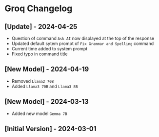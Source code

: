# Groq Changelog

## [Update] - 2024-04-25

- Question of command `Ask AI` now displayed at the top of the response
- Updated default sytem prompt of `Fix Grammar and Spelling` command
- Current time added to system prompt
- Fixed typo in command title

## [New Model] - 2024-04-19

- Removed `Llama2 70B`
- Added `Llama3 70B` and `Llama3 8B`

## [New Model] - 2024-03-13

- Added new model `Gemma 7B`


## [Initial Version] - 2024-03-01